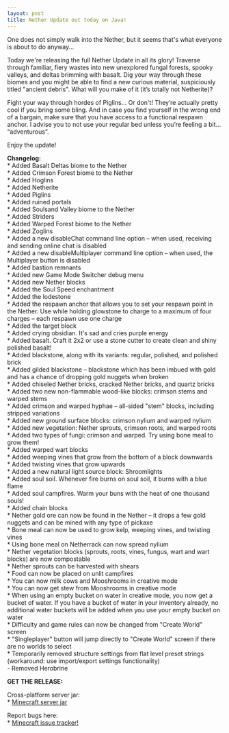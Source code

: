 ```yaml
---
layout: post
title: Nether Update out today on Java!
---
```


One does not simply walk into the Nether, but it seems that's what everyone is about to do anyway...<br>

Today we're releasing the full Nether Update in all its glory! Traverse through familiar, fiery wastes into new unexplored fungal forests, spooky valleys, and deltas brimming with basalt. Dig your way through these biomes and you might be able to find a new curious material, suspiciously titled "ancient debris". What will you make of it (it’s totally not Netherite)?<br>

Fight your way through hordes of Piglins… Or don't! They’re actually pretty cool if you bring some bling. And in case you find yourself in the wrong end of a bargain, make sure that you have access to a functional respawn anchor. I advise you to not use your regular bed unless you’re feeling a bit… “adventurous”.<br>

Enjoy the update!<br>

**Changelog:**<br>
\* Added Basalt Deltas biome to the Nether<br>
\* Added Crimson Forest biome to the Nether<br>
\* Added Hoglins<br>
\* Added Netherite<br>
\* Added Piglins<br>
\* Added ruined portals<br>
\* Added Soulsand Valley biome to the Nether<br>
\* Added Striders<br>
\* Added Warped Forest biome to the Nether<br>
\* Added Zoglins<br>
\* Added a new disableChat command line option – when used, receiving and sending online chat is disabled<br>
\* Added a new disableMultiplayer command line option – when used, the Multiplayer button is disabled<br>
\* Added bastion remnants<br>
\* Added new Game Mode Switcher debug menu<br>
\* Added new Nether blocks<br>
\* Added the Soul Speed enchantment<br>
\* Added the lodestone<br>
\* Added the respawn anchor that allows you to set your respawn point in the Nether. Use while holding glowstone to charge to a maximum of four charges – each respawn use one charge<br>
\* Added the target block<br>
\* Added crying obsidian. It's sad and cries purple energy<br>
\* Added basalt. Craft it 2x2 or use a stone cutter to create clean and shiny polished basalt!<br>
\* Added blackstone, along with its variants: regular, polished, and polished brick<br>
\* Added gilded blackstone – blackstone which has been imbued with gold and has a chance of dropping gold nuggets when broken<br>
\* Added chiseled Nether bricks, cracked Nether bricks, and quartz bricks<br>
\* Added two new non-flammable wood-like blocks: crimson stems and warped stems<br>
\* Added crimson and warped hyphae – all-sided "stem" blocks, including stripped variations<br>
\* Added new ground surface blocks: crimson nylium and warped nylium<br>
\* Added new vegetation: Nether sprouts, crimson roots, and warped roots<br>
\* Added two types of fungi: crimson and warped. Try using bone meal to grow them!<br>
\* Added warped wart blocks<br>
\* Added weeping vines that grow from the bottom of a block downwards<br>
\* Added twisting vines that grow upwards<br>
\* Added a new natural light source block: Shroomlights<br>
\* Added soul soil. Whenever fire burns on soul soil, it burns with a blue flame<br>
\* Added soul campfires. Warm your buns with the heat of one thousand souls!<br>
\* Added chain blocks<br>
\* Nether gold ore can now be found in the Nether – it drops a few gold nuggets and can be mined with any type of pickaxe<br>
\* Bone meal can now be used to grow kelp, weeping vines, and twisting vines<br>
\* Using bone meal on Netherrack can now spread nylium<br>
\* Nether vegetation blocks (sprouts, roots, vines, fungus, wart and wart blocks) are now compostable<br>
\* Nether sprouts can be harvested with shears<br>
\* Food can now be placed on unlit campfires<br>
\* You can now milk cows and Mooshrooms in creative mode<br>
\* You can now get stew from Mooshrooms in creative mode<br>
\* When using an empty bucket on water in creative mode, you now get a bucket of water. If you have a bucket of water in your inventory already, no additional water buckets will be added when you use your empty bucket on water<br>
\* Difficulty and game rules can now be changed from "Create World" screen<br>
\* "Singleplayer" button will jump directly to "Create World" screen if there are no worlds to select<br>
\* Temporarily removed structure settings from flat level preset strings (workaround: use import/export settings functionality)<br>
\- Removed Herobrine<br>

**GET THE RELEASE:**<br>

Cross-platform server jar:<br>
\* [Minecraft server jar](https://launcher.mojang.com/v1/objects/a0d03225615ba897619220e256a266cb33a44b6b/server.jar)<br>

Report bugs here:<br>
\* [Minecraft issue tracker!](https://bugs.mojang.com/browse/MC)<br>
